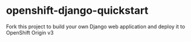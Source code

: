 # openshift-django-quickstart
Fork this project to build your own Django web application and deploy it to OpenShift Origin v3
